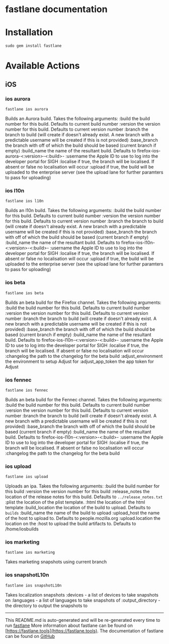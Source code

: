 fastlane documentation
================
# Installation
```
sudo gem install fastlane
```
# Available Actions
## iOS
### ios aurora
```
fastlane ios aurora
```
Builds an Aurora build. Takes the following arguments: 
   :build            the build number for this build. Defaults to current build number 
   :version          the version number for this build. Defaults to current version number 
   :branch           the branch to build (will create if doesn't already exist. A new branch with a predictable username will be     created if this is not provided) 
   :base_branch      the branch with off of which the build should be based (current branch if empty) 
   :build_name       the name of the resultant build. Defaults to firefox-ios-aurora-<:version>-<:build>-<timestamp> 
   :username         the Apple ID to use to log into the developer portal for SIGH 
   :localise         if true, the branch will be localised. If absent or false no localisation will occur 
   :upload           if true, the build will be uploaded to the enterprise server (see the upload lane for further paramters to pass     for uploading)
### ios l10n
```
fastlane ios l10n
```
Builds an l10n build. Takes the following arguments: 
   :build            the build number for this build. Defaults to current build number 
   :version          the version number for this build. Defaults to current version number 
   :branch           the branch to build (will create if doesn't already exist. A new branch with a predictable username will     be created if this is not provided) 
   :base_branch      the branch with off of which the build should be based (current branch if empty) 
   :build_name       the name of the resultant build. Defaults to firefox-ios-l10n-<:version>-<:build>-<timestamp> 
   :username         the Apple ID to use to log into the developer portal for SIGH 
   :localise         if true, the branch will be localised. If absent or false no localisation will occur 
   :upload           if true, the build will be uploaded to the enterprise server (see the upload lane for further paramters to pass     for uploading)
### ios beta
```
fastlane ios beta
```
Builds an beta build for the Firefox channel. Takes the following arguments: 
   :build                the build number for this build. Defaults to current build number 
   :version              the version number for this build. Defaults to current version number 
   :branch               the branch to build (will create if doesn't already exist. A new branch with a predictable username will     be created if this is not provided) 
   :base_branch          the branch with off of which the build should be based (current branch if empty) 
   :build_name           the name of the resultant build. Defaults to firefox-ios-l10n-<:version>-<:build>-<timestamp> 
   :username             the Apple ID to use to log into the developer portal for SIGH 
   :localise             if true, the branch will be localised. If absent or false no localisation will occur 
   :changelog            the path to the changelog for the beta build 
   :adjust_environment   the environment to setup Adjust for 
   :adjust_app_token     the app token for Adjust
### ios fennec
```
fastlane ios fennec
```
Builds an beta build for the Fennec channel. Takes the following arguments: 
   :build            the build number for this build. Defaults to current build number 
   :version          the version number for this build. Defaults to current version number 
   :branch           the branch to build (will create if doesn't already exist. A new branch with a predictable username will     be created if this is not provided) 
   :base_branch      the branch with off of which the build should be based (current branch if empty) 
   :build_name       the name of the resultant build. Defaults to firefox-ios-l10n-<:version>-<:build>-<timestamp> 
   :username         the Apple ID to use to log into the developer portal for SIGH 
   :localise         if true, the branch will be localised. If absent or false no localisation will occur 
   :changelog        the path to the changelog for the beta build
### ios upload
```
fastlane ios upload
```
Uploads an ipa. Takes the following arguments: 
   :build            the build number for this build 
   :version          the version number for this build 
   :release_notes    the location of the release notes for this build. Defaults to `../release_notes.txt` 
   :plist            the location of the plist template. 
   :html             the location of the html template 
   :build_location   the location of the build to upload. Defaults to `builds` 
   :build_name       the name of the build to upload 
   :upload_host      the name of the host to upload to. Defaults to people.mozilla.org 
   :upload.location  the location on the :host to upload the build artifacts to. Defaults to /home/iosbuilds
### ios marketing
```
fastlane ios marketing
```
Takes marketing snapshots using current branch
### ios snapshotL10n
```
fastlane ios snapshotL10n
```
Takes localization snapshots   :devices - a list of devices to take snapshots on   :languages - a list of languages to take snapshots of   :output_directory - the directory to output the snapshots to

----

This README.md is auto-generated and will be re-generated every time to run [fastlane](https://fastlane.tools)
More information about fastlane can be found on [https://fastlane.tools](https://fastlane.tools).
The documentation of fastlane can be found on [GitHub](https://github.com/fastlane/fastlane)
